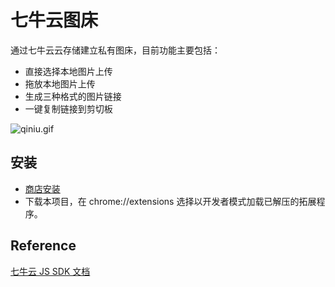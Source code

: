 # 七牛云图床

通过七牛云云存储建立私有图床，目前功能主要包括：
* 直接选择本地图片上传
* 拖放本地图片上传
* 生成三种格式的图片链接
* 一键复制链接到剪切板

![qiniu.gif](http://ozfo4jjxb.bkt.clouddn.com/qiniu.gif)

## 安装
* [商店安装](https://chrome.google.com/webstore/detail/%E4%B8%83%E7%89%9B%E4%BA%91%E5%9B%BE%E5%BA%8A/fmpbbmjlniogoldpglopponaibclkjdg?utm_source=chrome-ntp-icon)
* 下载本项目，在 chrome://extensions 选择以开发者模式加载已解压的拓展程序。

## Reference
[七牛云 JS SDK 文档](https://developer.qiniu.com/kodo/sdk/1283/javascript)
